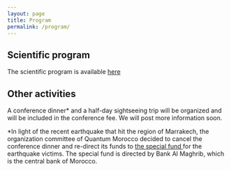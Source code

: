 ```yaml
---
layout: page
title: Program
permalink: /program/
---
```


## Scientific program

The scientific program is available <a href="https://drive.google.com/file/d/1aLt4Fy3z8IB05c-D-yPEwMyDPBif4SUc/view?usp=sharing" target="_blank" > here </a>

## Other activities
A conference dinner* and a half-day sightseeing trip will be organized and will be included in the conference fee. We will post more information soon.

*In light of the recent earthquake that hit the region of Marrakech, the organization committee of Quantum Morocco decided to cancel the conference dinner and re-direct its funds to <a href="https://www.bkam.ma/en/News/2023/Make-your-donations-to-the-special-fund" target="_blank" > the special fund </a>
 for the earthquake victims. The special fund is directed by Bank Al Maghrib, which is the central bank of Morocco.
<!---
|                   |Monday| Tuesday| Wednesday  | Thursday  | Friday  |
|:-----------------:|:-----------:|:---------------:|---------------:|
| 09:00-10:00 | INVITED | INVITED      | INVITED   |INVITED   |INVITED   |
| 10:00-10:30 |  |       |    |   |   |
| 10:30-11:00 |  |       |    |   |   |
| 11:00-11:030 | COFFEE | COFFEE | COFFEE | COFFEE  |  COFFEE   |
| 11:30-12:00 |  |       |    |   |   |
| 12:00-12:30 |  |       |    |   |   |
| 12:30-13:00 |  |       |    |   |   |
| 13:00-14:30 | LUNCH | LUNCH      | LUNCH   | LUNCH  | LUNCH  |
| 14:30-15:30 | INVITED | INVITED      | INVITED   |INVITED   |INVITED   |
| 15:30-16:00 |  |       |    |   |   |
| 16:00-16:30 |  |       |    |   |   |
| 16:30-17:00 | COFFEE | COFFEE | COFFEE | COFFEE  |  COFFEE   | -->
